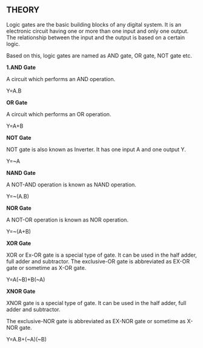 ## THEORY
<P>Logic gates are the basic building blocks of any digital system. It is an electronic circuit having one or more than one input and only one output. The relationship between the input and the output is based on a certain logic.</P><P> Based on this, logic gates are named as AND gate, OR gate, NOT gate etc.</P>
<P>
  <b>1.AND Gate</b></P>
<P>A circuit which performs an AND operation.</P>
<P>Y=A.B</P>
<b><P>OR Gate</b></P>
<P>A circuit which performs an OR operation.</P>
<P>
Y=A+B</P><b><P>NOT Gate</P></b>
<P>NOT gate is also known as Inverter. It has one input A and one output Y.</P>
<P>Y=~A</P>
<P>
<b>NAND Gate</P></b>
<P>A NOT-AND operation is known as NAND operation.</P>
<P>Y=~(A.B)</P>
<P>
<b>NOR Gate</P></b>
<P>A NOT-OR operation is known as NOR operation.</P>
<P>Y=~(A+B)</P>
<P>
<b>XOR Gate</P></b>
<P>XOR or Ex-OR gate is a special type of gate. It can be used in the half adder, full adder and subtractor.
The exclusive-OR gate is abbreviated as EX-OR gate or sometime as X-OR gate.</P>
<P>Y=A(~B)+B(~A)</P>
<P>
<b>XNOR Gate</P></b>
<P>XNOR gate is a special type of gate. It can be used in the half adder, full adder and subtractor.</P>
<P>The exclusive-NOR gate is abbreviated as EX-NOR gate or sometime as X-NOR gate.</P>
<P>Y=A.B+(~A)(~B)</P>

